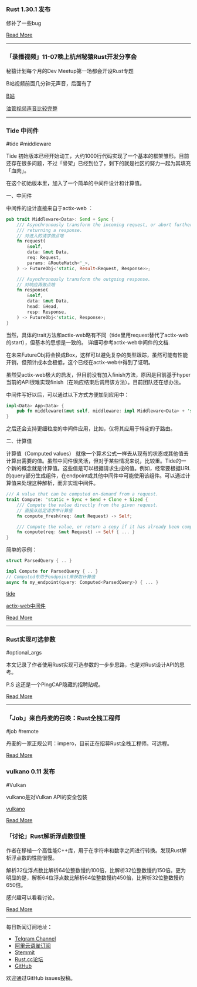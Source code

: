 ###  Rust 1.30.1 发布

修补了一些bug

[Read More](https://blog.rust-lang.org/2018/11/08/Rust-1.30.1.html)

---

### 「录播视频」11-07晚上杭州秘猿Rust开发分享会

秘猿计划每个月的Dev Meetup第一场都会开设Rust专题

B站视频前面几分钟无声音，后面有了

[ B站 ](https://www.bilibili.com/video/av35546990/)

[ 油管视频声音比较完整 ](https://www.youtube.com/watch?reload=9&v=s7gFNTb3rWU&feature=youtu.be)

---

### Tide 中间件

#tide #middleware

Tide 初始版本已经开始动工，大约1000行代码实现了一个基本的框架雏形。目前还存在很多问题，不过「骨架」已经到位了，剩下的就是社区的努力一起为其填充「血肉」。

在这个初始版本里，加入了一个简单的中间件设计和计算值。

一、中间件

中间件的设计直接来自于actix-web ：

```rust
pub trait Middleware<Data>: Send + Sync {
    /// Asynchronously transform the incoming request, or abort further handling by immediately
    /// returning a response.
    // 对进入的请求做点啥
    fn request(
        &self,
        data: &mut Data,
        req: Request,
        params: &RouteMatch<'_>,
    ) -> FutureObj<'static, Result<Request, Response>>;

    /// Asynchronously transform the outgoing response.
    // 对响应再做点啥
    fn response(
        &self,
        data: &mut Data,
        head: &Head,
        resp: Response,
    ) -> FutureObj<'static, Response>;
}
```

当然，具体的trait方法和actix-web略有不同（tide里用request替代了actix-web的start），但基本的思想是一致的。 详细可参考actix-web中间件的文档.

在未来FutureObj将会换成Box<Future>，这样可以避免复杂的类型跟踪，虽然可能有性能开销，但预计成本会极低，这个已经在actix-web中得到了证明。

虽然受actix-web极大的启发，但目前没有加入finish方法，原因是目前基于hyper当前的API很难实现finish（在响应结束后调用该方法）。目前团队还在想办法。

中间件写好以后，可以通过以下方式方便加到应用中：

```rust
impl<Data> App<Data> {
    pub fn middleware(&mut self, middleware: impl Middleware<Data> + 'static) -> &mut Self { ... }
}
```

之后还会支持更细粒度的中间件应用，比如，仅将其应用于特定的子路由。

二、计算值

计算值（Computed values） 就像一个算术公式一样去从现有的状态或其他值去计算出需要的值。虽然中间件很灵活，但对于某些情况来说，比较重。Tide的一个新的概念就是计算值。这些值是可以根据请求生成的值。例如，经常要根据URL的query部分生成组件，在endpoint或其他中间件中可能使用该组件。可以通过计算值来处理这种解析，而非实现中间件。

```rust
/// A value that can be computed on-demand from a request.
trait Compute: 'static + Sync + Send + Clone + Sized {
    /// Compute the value directly from the given request.
    // 直接从给定请求中计算值
    fn compute_fresh(req: &mut Request) -> Self;

    /// Compute the value, or return a copy if it has already been computed for this request.
    fn compute(req: &mut Request) -> Self { ... }
}
```
简单的示例：

```rust
struct ParsedQuery { .. }

impl Compute for ParsedQuery { .. }
// Computed专用于endpoint来获取计算值
async fn my_endpoint(query: Computed<ParsedQuery>) { ... }
```

[tide](https://github.com/rust-net-web/tide)

[actix-web中间件](https://rustlang-cn.github.io/server/actix-web/middleare.html)

[Read More](https://rust-lang-nursery.github.io/wg-net/2018/11/07/tide-middleware.html)

---

### Rust实现可选参数

#optional_args

本文记录了作者使用Rust实现可选参数的一步步思路，也是对Rust设计API的思考。

P.S 这还是一个PingCAP隐藏的招聘贴呢。

[Read More](https://hoverbear.org/2018/11/04/optional-arguments/)

---

### 「Job」来自丹麦的召唤：Rust全栈工程师

#job #remote

丹麦的一家正规公司：impero，目前正在招募Rust全栈工程师。可远程。

[Read More](https://www.reddit.com/r/rust/comments/9v7qpx/rust_fullstack_developer_denmark_or_remote/)

### vulkano 0.11 发布

#Vulkan 

vulkano是对Vulkan API的安全包装

[vulkano](https://github.com/vulkano-rs/vulkano)

[Read More](https://www.patreon.com/posts/22587417)

### 「讨论」Rust解析浮点数很慢

作者在移植一个高性能C++库，用于在字符串和数字之间进行转换。发现Rust解析浮点数的性能很慢。

解析32位浮点数比解析64位整数慢约100倍，比解析32位整数慢约150倍。更为明显的是，解析64位浮点数比解析64位整数慢约450倍，比解析32位整数慢约650倍。

感兴趣可以看看讨论。

[Read More](https://www.reddit.com/r/rust/comments/9vdsyl/rust_float_parsing_is_atypically_slow/)

---

每日新闻订阅地址：

- [Telgram Channel](https://t.me/rust_daily_news )
- [阿里云语雀订阅](https://www.yuque.com/chaosbot/rustnews)
- [Stemmit](https://steemit.com/@blackanger)
- [Rust.cc论坛](https://rust.cc)
- [GitHub](https://github.com/RustStudy/rust_daily_news)

欢迎通过GitHub issues投稿。
